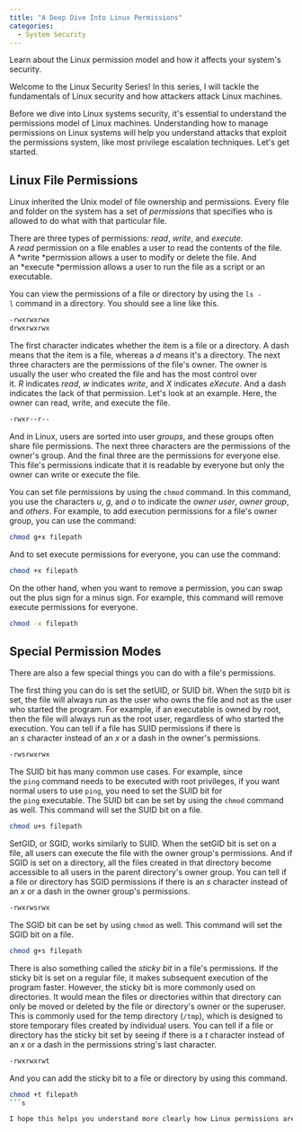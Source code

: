 ```yaml
---
title: "A Deep Dive Into Linux Permissions"
categories:
  - System Security
---
```


Learn about the Linux permission model and how it affects your system's security.

Welcome to the Linux Security Series! In this series, I will tackle the fundamentals of Linux security and how attackers attack Linux machines.

Before we dive into Linux systems security, it's essential to understand the permissions model of Linux machines. Understanding how to manage permissions on Linux systems will help you understand attacks that exploit the permissions system, like most privilege escalation techniques. Let's get started.

## Linux File Permissions

Linux inherited the Unix model of file ownership and permissions. Every file and folder on the system has a set of *permissions* that specifies who is allowed to do what with that particular file.

There are three types of permissions: *read*, *write*, and *execute*. A *read* permission on a file enables a user to read the contents of the file. A *write *permission allows a user to modify or delete the file. And an *execute *permission allows a user to run the file as a script or an executable.

You can view the permissions of a file or directory by using the `ls -l` command in a directory. You should see a line like this.

```bash
-rwxrwxrwx
drwxrwxrwx
```

The first character indicates whether the item is a file or a directory. A dash means that the item is a file, whereas a *d* means it's a directory. The next three characters are the permissions of the file's owner. The owner is usually the user who created the file and has the most control over it. *R* indicates *read*, *w* indicates *write*, and *X* indicates *eXecute*. And a dash indicates the lack of that permission. Let's look at an example. Here, the owner can read, write, and execute the file.

```bash
-rwxr--r--
```

And in Linux, users are sorted into user *groups*, and these groups often share file permissions. The next three characters are the permissions of the owner's group. And the final three are the permissions for everyone else. This file's permissions indicate that it is readable by everyone but only the owner can write or execute the file.

You can set file permissions by using the `chmod` command. In this command, you use the characters *u*, *g*, and *o* to indicate the *owner user*, *owner group*, and *others*. For example, to add execution permissions for a file's owner group, you can use the command:

```bash
chmod g+x filepath
```

And to set execute permissions for everyone, you can use the command:

```bash
chmod +x filepath
```

On the other hand, when you want to remove a permission, you can swap out the plus sign for a minus sign. For example, this command will remove execute permissions for everyone.

```bash
chmod -x filepath
```

## Special Permission Modes

There are also a few special things you can do with a file's permissions.

The first thing you can do is set the setUID, or SUID bit. When the `SUID` bit is set, the file will always run as the user who owns the file and not as the user who started the program. For example, if an executable is owned by root, then the file will always run as the root user, regardless of who started the execution. You can tell if a file has SUID permissions if there is an *s* character instead of an *x* or a dash in the owner's permissions.

```bash
-rwsrwxrwx
```

The SUID bit has many common use cases. For example, since the `ping` command needs to be executed with root privileges, if you want normal users to use `ping`, you need to set the SUID bit for the `ping` executable. The SUID bit can be set by using the `chmod` command as well. This command will set the SUID bit on a file.

```bash
chmod u+s filepath
```

SetGID, or SGID, works similarly to SUID. When the setGID bit is set on a file, all users can execute the file with the owner group's permissions. And if SGID is set on a directory, all the files created in that directory become accessible to all users in the parent directory's owner group. You can tell if a file or directory has SGID permissions if there is an *s* character instead of an *x* or a dash in the owner group's permissions.

```bash
-rwxrwsrwx
```

The SGID bit can be set by using `chmod` as well. This command will set the SGID bit on a file.

```bash
chmod g+s filepath
```

There is also something called the *sticky bit* in a file's permissions. If the sticky bit is set on a regular file, it makes subsequent execution of the program faster. However, the sticky bit is more commonly used on directories. It would mean the files or directories within that directory can only be moved or deleted by the file or directory's owner or the superuser. This is commonly used for the temp directory (`/tmp`), which is designed to store temporary files created by individual users. You can tell if a file or directory has the sticky bit set by seeing if there is a *t* character instead of an *x* or a dash in the permissions string's last character.

```bash
-rwxrwxrwt
```

And you can add the sticky bit to a file or directory by using this command.

```bash
chmod +t filepath
```s

I hope this helps you understand more clearly how Linux permissions are managed. Next time, we'll dive into some privilege escalation techniques that allow attackers to access or execute files despite not having permission. See you next time!